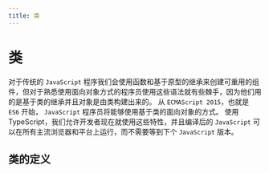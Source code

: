 ```yaml
---
title: 类
---
```


# 类

对于传统的 `JavaScript` 程序我们会使用函数和基于原型的继承来创建可重用的组件，但对于熟悉使用面向对象方式的程序员使用这些语法就有些棘手，因为他们用的是基于类的继承并且对象是由类构建出来的。 从 `ECMAScript 2015`，也就是 `ES6` 开始， `JavaScript` 程序员将能够使用基于类的面向对象的方式。 使用 TypeScript，我们允许开发者现在就使用这些特性，并且编译后的 `JavaScript` 可以在所有主流浏览器和平台上运行，而不需要等到下个 `JavaScript` 版本。

## 类的定义
